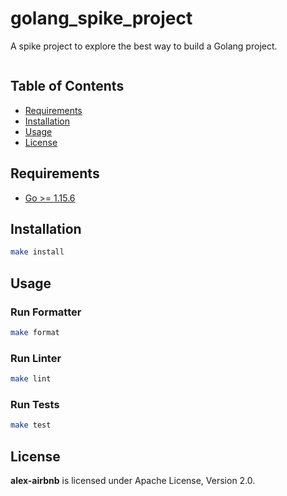 # golang_spike_project

A spike project to explore the best way to build a Golang project.

[![<alex-airbnb>](https://circleci.com/gh/alex-airbnb/golang_spike_project.svg?style=svg)](https://circleci.com/github/alex-airbnb/golang_spike_project)

## Table of Contents

- [Requirements](#requirements)
- [Installation](#installation)
- [Usage](#usage)
- [License](#license)

## Requirements

- [Go >= 1.15.6](https://golang.org/doc/install)

## Installation

```sh
make install
```

## Usage

### Run Formatter

```sh
make format
```

### Run Linter

```sh
make lint
```

### Run Tests

```sh
make test
```

## License

**alex-airbnb** is licensed under Apache License, Version 2.0.
